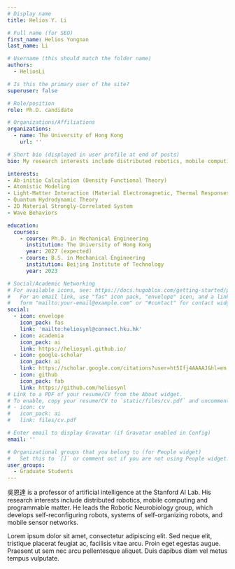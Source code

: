 ```yaml
---
# Display name
title: Helios Y. Li

# Full name (for SEO)
first_name: Helios Yongnan
last_name: Li

# Username (this should match the folder name)
authors:
  - HeliosLi

# Is this the primary user of the site?
superuser: false

# Role/position
role: Ph.D. candidate

# Organizations/Affiliations
organizations:
  - name: The University of Hong Kong
    url: ''

# Short bio (displayed in user profile at end of posts)
bio: My research interests include distributed robotics, mobile computing and programmable matter.

interests:
- Ab-initio Calculation (Density Functional Theory)
- Atomistic Modeling
- Light-Matter Interaction (Material Electromagnetic, Thermal Responses)
- Quantum Hydrodynamic Theory
- 2D Material Strongly-Correlated System
- Wave Behaviors

education:
  courses:
    - course: Ph.D. in Mechanical Engineering
      institution: The University of Hong Kong
      year: 2027 (expected)
    - course: B.S. in Mechanical Engineering
      institution: Beijing Institute of Technology
      year: 2023

# Social/Academic Networking
# For available icons, see: https://docs.hugoblox.com/getting-started/page-builder/#icons
#   For an email link, use "fas" icon pack, "envelope" icon, and a link in the
#   form "mailto:your-email@example.com" or "#contact" for contact widget.
social:
  - icon: envelope
    icon_pack: fas
    link: 'mailto:heliosynl@connect.hku.hk'
  - icon: academia
    icon_pack: ai
    link: https://heliosynl.github.io/
  - icon: google-scholar
    icon_pack: ai
    link: https://scholar.google.com/citations?user=ht5Ifj4AAAAJ&hl=en
  - icon: github
    icon_pack: fab
    link: https://github.com/heliosynl
# Link to a PDF of your resume/CV from the About widget.
# To enable, copy your resume/CV to `static/files/cv.pdf` and uncomment the lines below.
# - icon: cv
#   icon_pack: ai
#   link: files/cv.pdf

# Enter email to display Gravatar (if Gravatar enabled in Config)
email: ''

# Organizational groups that you belong to (for People widget)
#   Set this to `[]` or comment out if you are not using People widget.
user_groups:
  - Graduate Students
---
```


吳恩達 is a professor of artificial intelligence at the Stanford AI Lab. His research interests include distributed robotics, mobile computing and programmable matter. He leads the Robotic Neurobiology group, which develops self-reconfiguring robots, systems of self-organizing robots, and mobile sensor networks.

Lorem ipsum dolor sit amet, consectetur adipiscing elit. Sed neque elit, tristique placerat feugiat ac, facilisis vitae arcu. Proin eget egestas augue. Praesent ut sem nec arcu pellentesque aliquet. Duis dapibus diam vel metus tempus vulputate.
